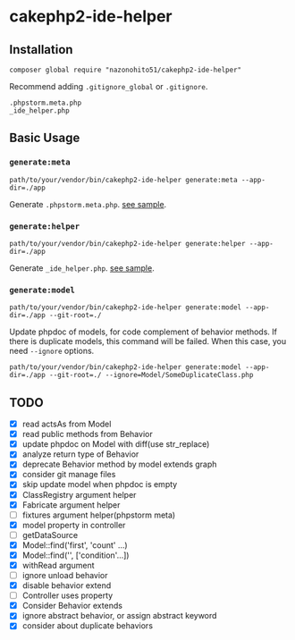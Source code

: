 # cakephp2-ide-helper

## Installation
```shell script
composer global require "nazonohito51/cakephp2-ide-helper"
```

Recommend adding `.gitignore_global` or `.gitignore`.

```
.phpstorm.meta.php
_ide_helper.php
```

## Basic Usage
### `generate:meta`
```shell script
path/to/your/vendor/bin/cakephp2-ide-helper generate:meta --app-dir=./app
```

Generate `.phpstorm.meta.php`. [see sample](https://github.com/nazonohito51/cakephp2-ide-helper/blob/master/sample/.phpstorm.meta.php).

### `generate:helper`
```shell script
path/to/your/vendor/bin/cakephp2-ide-helper generate:helper --app-dir=./app
```

Generate `_ide_helper.php`. [see sample](https://github.com/nazonohito51/cakephp2-ide-helper/blob/master/sample/_ide_helper.php).

### `generate:model`
```shell script
path/to/your/vendor/bin/cakephp2-ide-helper generate:model --app-dir=./app --git-root=./
```

Update phpdoc of models, for code complement of behavior methods.
If there is duplicate models, this command will be failed.
When this case, you need `--ignore` options.

```shell script
path/to/your/vendor/bin/cakephp2-ide-helper generate:model --app-dir=./app --git-root=./ --ignore=Model/SomeDuplicateClass.php
```

## TODO
- [x] read actsAs from Model
- [x] read public methods from Behavior
- [x] update phpdoc on Model with diff(use str_replace)
- [x] analyze return type of Behavior
- [x] deprecate Behavior method by model extends graph
- [x] consider git manage files
- [x] skip update model when phpdoc is empty
- [x] ClassRegistry argument helper
- [x] Fabricate argument helper
- [ ] fixtures argument helper(phpstorm meta)
- [x] model property in controller
- [ ] getDataSource
- [x] Model::find('first', 'count' ...)
- [x] Model::find('', ['condition'...])
- [x] withRead argument
- [ ] ignore unload behavior
- [x] disable behavior extend
- [ ] Controller uses property
- [x] Consider Behavior extends
- [x] ignore abstract behavior, or assign abstract keyword
- [x] consider about duplicate behaviors
